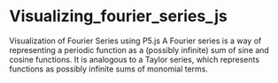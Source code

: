 # Visualizing_fourier_series_js
Visualization of Fourier Series using P5.js
A Fourier series is a way of representing a periodic function as a (possibly infinite) sum of sine and cosine functions. It is analogous to a Taylor series, which represents functions as possibly infinite sums of monomial terms.
